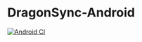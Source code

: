 # DragonSync-Android

[![Android CI](https://github.com/lukeswitz/DragonSync-Android/actions/workflows/android.yml/badge.svg)](https://github.com/lukeswitz/DragonSync-Android/actions/workflows/android.yml)
